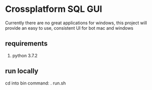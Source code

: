 # Crossplatform SQL GUI

Currently there are no great applications for windows, this project
will provide an easy to use, consistent UI for bot mac and windows


## requirements
1. python 3.7.2


## run locally
cd into bin
command: . run.sh